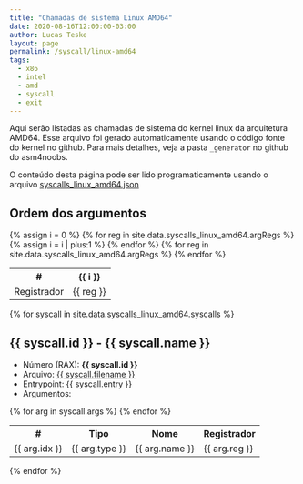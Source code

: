 ```yaml
---
title: "Chamadas de sistema Linux AMD64"
date: 2020-08-16T12:00:00-03:00
author: Lucas Teske
layout: page
permalink: /syscall/linux-amd64
tags:
  - x86
  - intel
  - amd
  - syscall
  - exit
---
```


Aqui serão listadas as chamadas de sistema do kernel linux da arquitetura AMD64. Esse arquivo foi gerado automaticamente usando o código fonte do kernel no github. Para mais detalhes, veja a pasta `_generator` no github do asm4noobs.

O conteúdo desta página pode ser lido programaticamente usando o arquivo [syscalls_linux_amd64.json](/syscalls_linux_amd64.json)

## Ordem dos argumentos

<table>
	<tr>
		<th>#</th>
		{% assign i = 0 %}
		{% for reg in site.data.syscalls_linux_amd64.argRegs %}
		<th> {{ i }}</th>
    	{% assign i = i | plus:1 %}
		{% endfor %}
	</tr>
	<tr>
		<td>Registrador</td>
		{% for reg in site.data.syscalls_linux_amd64.argRegs %}
		<td> {{ reg }}</td>
		{% endfor %}
	</tr>
</table>

{% for syscall in site.data.syscalls_linux_amd64.syscalls %}

<div id="syscall_{{ syscall.id }}">

<h2> {{ syscall.id }} - {{ syscall.name }} </h2>

<ul>
	<li>Número (RAX): <b>{{ syscall.id }}</b></li>
	<li>Arquivo: <a href="https://git.kernel.org/cgit/linux/kernel/git/torvalds/linux.git/tree/{{ syscall.filename }}">{{ syscall.filename }}</a></li>
	<li>Entrypoint: {{ syscall.entry }}</li>
	<li>Argumentos:</li>
</ul>

<table>
	<tr>
		<th>#</th>
		<th>Tipo</th>
		<th>Nome</th>
		<th>Registrador</th>
	</tr>
	{% for arg in syscall.args %}
	<tr>
		<td>{{ arg.idx }}</td>
		<td>{{ arg.type }}</td>
		<td>{{ arg.name }}</td>
		<td>{{ arg.reg }}</td>
	</tr>
	{% endfor %}
</table>
</div>
{% endfor %}

